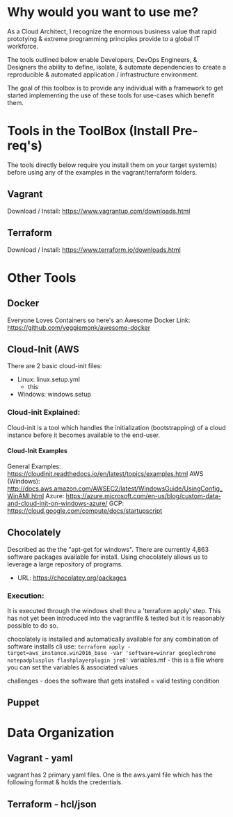 # Why would you want to use me?

As a Cloud Architect, I recognize the enormous business value that rapid 
prototying & extreme programming principles provide to a global IT 
workforce. 

The tools outlined below enable Developers, DevOps Engineers, &
Designers the ability to define, isolate, & automate dependencies to 
create a reproducible & automated application / infrastructure 
environment.  

The goal of this toolbox is to provide any individual with a framework
to get started implementing the use of these tools for use-cases which
benefit them.

# Tools in the ToolBox (Install Pre-req's)
The tools directly below require you install them on your target system(s)
before using any of the examples in the vagrant/terraform folders.

## Vagrant 
Download / Install: https://www.vagrantup.com/downloads.html

## Terraform
Download / Install: https://www.terraform.io/downloads.html


# Other Tools
## Docker
Everyone Loves Containers so here's an Awesome Docker Link: 
https://github.com/veggiemonk/awesome-docker

## Cloud-Init (AWS
There are 2 basic cloud-init files: 
  * Linux: linux.setup.yml
    - this 
  * Windows: windows.setup
  
### Cloud-init Explained:
Cloud-init is a tool which handles the initialization (bootstrapping) of 
a cloud instance before it becomes available to the end-user.  

#### Cloud-Init Examples
General Examples: https://cloudinit.readthedocs.io/en/latest/topics/examples.html
AWS (Windows): http://docs.aws.amazon.com/AWSEC2/latest/WindowsGuide/UsingConfig_WinAMI.html 
Azure: https://azure.microsoft.com/en-us/blog/custom-data-and-cloud-init-on-windows-azure/
GCP: https://cloud.google.com/compute/docs/startupscript
    



## Chocolately  
Described as the the "apt-get for windows".  There are currently 4,863 
software packages available for install.  Using chocolately allows us to
leverage a large repository of programs.  

* URL: https://chocolatey.org/packages



### Execution:
It is executed through the windows shell thru a 'terraform apply' step. 
This has not yet been introduced into the vagrantfile & tested but it is
reasonably possible to do so.
 

chocolately is installed and automatically available for any combination of software installs
cli use: ```terraform apply -target=aws_instance.win2016_base -var 'software=winrar googlechrome notepadplusplus flashplayerplugin jre8'```
variables.mf - this is a file where you can set the variables & associated values


challenges - does the software that gets installed = valid testing condition

## Puppet


# Data Organization

## Vagrant - yaml

vagrant has 2 primary yaml files.  One is the aws.yaml file which has the following format & holds the credentials.

## Terraform - hcl/json 